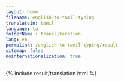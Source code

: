 ```yaml
--- 
layout: home 
fileName: english-to-tamil-typing
translatein: tamil
language: ta
folderName : transliteration
lang: en
permalink: /english-to-tamil-typing/result
sitemap: false
nointernationalization: true
---
```

{% include result/translation.html %}

<script src="/js/result/translator.js" data-foldername="{{page.folderName}}" data-lang="{{page.lang}}"></script>
